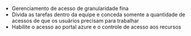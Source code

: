 - Gerenciamento de acesso de granularidade fina
- Divida as tarefas dentro da equipe e conceda somente a quantidade de acessos de que os usuários precisam para trabalhar
- Habilite o acesso ao portal azure e o controle de acesso aos recursos 